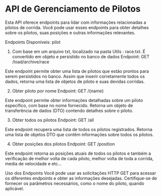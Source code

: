 # API de Gerenciamento de Pilotos
Esta API oferece endpoints para lidar com informações relacionadas a pilotos de corrida. Você pode usar esses endpoints para obter detalhes sobre os pilotos, suas posições e outras informações relevantes.

Endpoints Disponíveis: pilot
1. Com base em um arquivo txt, localizado na pasta Utils : race.txt. É convertido em objeto e persistido no banco de dados 
Endpoint: GET /load/archive/race

Este endpoint permite obter uma lista de pilotos que estão prontos para serem persistidos no banco. Assim que inserir corretamente todos os dados, retorna uma lista de objetos de piloto e suas devidas corridas.

2. Obter piloto por nome
Endpoint: GET /{name}

Este endpoint permite obter informações detalhadas sobre um piloto específico, com base no nome fornecido. Retorna um objeto de transferência de dados (DTO) contendo detalhes sobre o piloto.

3. Obter todos os pilotos
Endpoint: GET /all

Este endpoint recupera uma lista de todos os pilotos registrados. Retorna uma lista de objetos DTO que contêm informações sobre todos os pilotos.

4. Obter posições dos pilotos
Endpoint: GET /position

Este endpoint retorna as posições atuais de todos os pilotos e também a verificação de melhor volta de cada piloto, melhor volta de toda a corrida, media de velocidade e etc...

Uso dos Endpoints
Você pode usar as solicitações HTTP GET para acessar os diferentes endpoints e obter as informações desejadas. Certifique-se de fornecer os parâmetros necessários, como o nome do piloto, quando aplicável.
